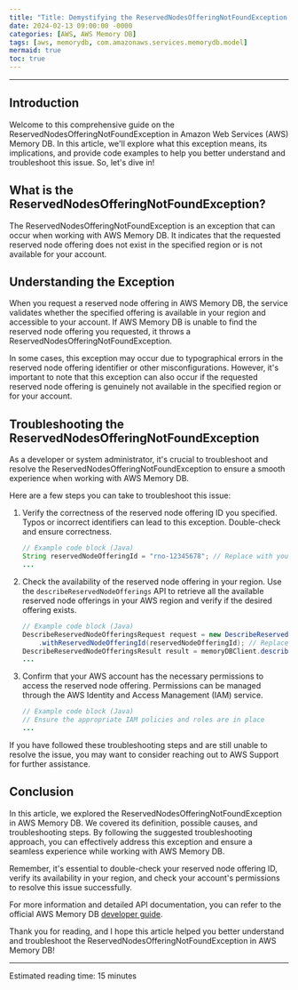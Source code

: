 ```yaml
---
title: "Title: Demystifying the ReservedNodesOfferingNotFoundException in AWS Memory DB"
date: 2024-02-13 09:00:00 -0000
categories: [AWS, AWS Memory DB]
tags: [aws, memorydb, com.amazonaws.services.memorydb.model]
mermaid: true
toc: true
---
```



---

## Introduction

Welcome to this comprehensive guide on the ReservedNodesOfferingNotFoundException in Amazon Web Services (AWS) Memory DB. In this article, we'll explore what this exception means, its implications, and provide code examples to help you better understand and troubleshoot this issue. So, let's dive in!

## What is the ReservedNodesOfferingNotFoundException?

The ReservedNodesOfferingNotFoundException is an exception that can occur when working with AWS Memory DB. It indicates that the requested reserved node offering does not exist in the specified region or is not available for your account.

## Understanding the Exception

When you request a reserved node offering in AWS Memory DB, the service validates whether the specified offering is available in your region and accessible to your account. If AWS Memory DB is unable to find the reserved node offering you requested, it throws a ReservedNodesOfferingNotFoundException.

In some cases, this exception may occur due to typographical errors in the reserved node offering identifier or other misconfigurations. However, it's important to note that this exception can also occur if the requested reserved node offering is genuinely not available in the specified region or for your account.

## Troubleshooting the ReservedNodesOfferingNotFoundException

As a developer or system administrator, it's crucial to troubleshoot and resolve the ReservedNodesOfferingNotFoundException to ensure a smooth experience when working with AWS Memory DB.

Here are a few steps you can take to troubleshoot this issue:

1. Verify the correctness of the reserved node offering ID you specified. Typos or incorrect identifiers can lead to this exception. Double-check and ensure correctness.
   
    ```java
    // Example code block (Java)
    String reservedNodeOfferingId = "rno-12345678"; // Replace with your reserved node offering ID
    ...
    ```

2. Check the availability of the reserved node offering in your region. Use the `describeReservedNodeOfferings` API to retrieve all the available reserved node offerings in your AWS region and verify if the desired offering exists.

    ```java
    // Example code block (Java)
    DescribeReservedNodeOfferingsRequest request = new DescribeReservedNodeOfferingsRequest()
        .withReservedNodeOfferingId(reservedNodeOfferingId); // Replace with your reserved node offering ID
    DescribeReservedNodeOfferingsResult result = memoryDBClient.describeReservedNodeOfferings(request);
    ...
    ```

3. Confirm that your AWS account has the necessary permissions to access the reserved node offering. Permissions can be managed through the AWS Identity and Access Management (IAM) service.

    ```java
    // Example code block (Java)
    // Ensure the appropriate IAM policies and roles are in place
    ...
    ```

If you have followed these troubleshooting steps and are still unable to resolve the issue, you may want to consider reaching out to AWS Support for further assistance.

## Conclusion

In this article, we explored the ReservedNodesOfferingNotFoundException in AWS Memory DB. We covered its definition, possible causes, and troubleshooting steps. By following the suggested troubleshooting approach, you can effectively address this exception and ensure a seamless experience while working with AWS Memory DB.

Remember, it's essential to double-check your reserved node offering ID, verify its availability in your region, and check your account's permissions to resolve this issue successfully.

For more information and detailed API documentation, you can refer to the official AWS Memory DB [developer guide](https://docs.aws.amazon.com/memorydb/latest/devguide/).

Thank you for reading, and I hope this article helped you better understand and troubleshoot the ReservedNodesOfferingNotFoundException in AWS Memory DB!

---
Estimated reading time: 15 minutes
